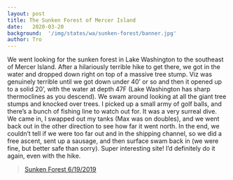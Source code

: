 ```yaml
---
layout: post
title: The Sunken Forest of Mercer Island
date:   2020-03-20
background:  '/img/states/wa/sunken-forest/banner.jpg'
author: Tro
---
```

We went looking for the sunken forest in Lake Washington to the southeast of Mercer Island. After a hilariously terrible hike to get there, we got in the water and dropped down right on top of a massive tree stump. Viz was genuinely terrible until we got down under 40’ or so and then it opened up to a solid 20’, with the water at depth 47F (Lake Washington has sharp thermoclines as you descend). We swam around looking at all the giant tree stumps and knocked over trees. I picked up a small army of golf balls, and there’s a bunch of fishing line to watch out for. It was a very surreal dive. We came in, I swapped out my tanks (Max was on doubles), and we went back out in the other direction to see how far it went north. In the end, we couldn’t tell if we were too far out and in the shipping channel, so we did a free ascent, sent up a sausage, and then surface swam back in (we were fine, but better safe than sorry). Super interesting site! I’d definitely do it again, even with the hike.

<blockquote class="imgur-embed-pub" lang="en" data-id="a/vCW1voA"><a href="//imgur.com/a/vCW1voA">Sunken Forest 6/19/2019</a></blockquote><script async src="//s.imgur.com/min/embed.js" charset="utf-8"></script>
